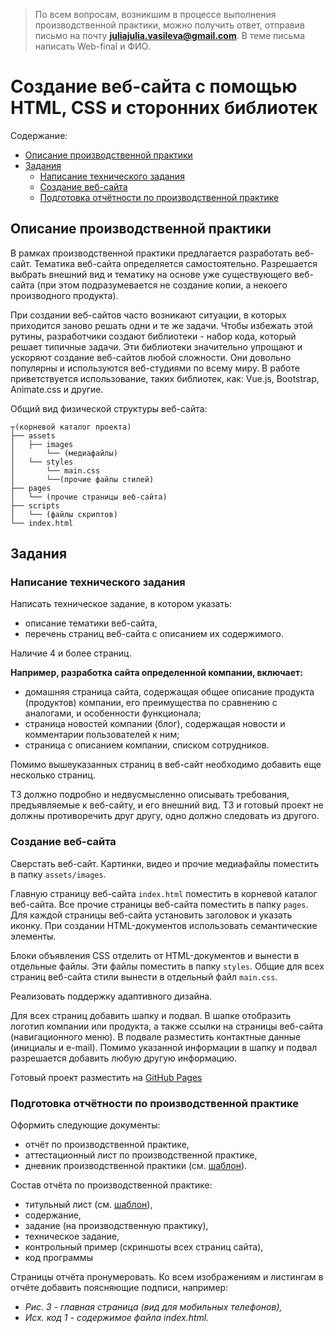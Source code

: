 > По всем вопросам, возникшим в процессе выполнения производственной практики, можно получить ответ,
отправив письмо на почту **juliajulia.vasileva@gmail.com**. В теме письма написать Web-final и ФИО.

# Создание веб-сайта с помощью HTML, CSS и сторонних библиотек

Содержание:
* [Описание производственной практики](#Описание-производственной-практики)
* [Задания](#задания)
    * [Написание технического задания](#Написание-технического-задания)
    * [Создание веб-сайта](#Создание-веб-сайта)
    * [Подготовка отчётности по производственной практике](#Подготовка-отчётности-по-производственной-практике)


## Описание производственной практики
В рамках производственной практики предлагается разработать веб-сайт.
Тематика веб-сайта определяется самостоятельно.
Разрешается выбрать внешний вид и тематику на основе уже существующего веб-сайта
(при этом подразумевается не создание копии, а некоего производного продукта).

При создании веб-сайтов часто возникают ситуации, в которых приходится заново решать одни и те же задачи. 
Чтобы избежать этой рутины, разработчики создают библиотеки - набор кода, который решает типичные задачи.
Эти библиотеки значительно упрощают и ускоряют создание веб-сайтов любой сложности. 
Они довольно популярны и используются веб-студиями по всему миру.
В работе приветствуется использование, таких библиотек, как: Vue.js, Bootstrap, Animate.css и другие.

Общий вид физической структуры веб-сайта:

```
┬(корневой каталог проекта)
├── assets
│   ├── images
│       └── (медиафайлы)
│   └── styles
│       └── main.css
│       └──(прочие файлы стилей)
├── pages
│   └── (прочие страницы веб-сайта)
├── scripts
│   └── (файлы скриптов)
└── index.html
```

## Задания

### Написание технического задания

Написать техническое задание, в котором указать:

- описание тематики веб-сайта,
- перечень страниц веб-сайта с описанием их содержимого.

Наличие 4 и более страниц.

**Например, разработка сайта определенной компании, включает:**
- домашняя страница сайта, содержащая общее описание продукта (продуктов) компании, его преимущества по сравнению с аналогами, и особенности функционала;
- страница новостей компании (блог), содержащая новости и комментарии пользователей к ним;
- страница с описанием компании, списком сотрудников.

Помимо вышеуказанных страниц в веб-сайт необходимо добавить еще несколько страниц.

ТЗ должно подробно и недвусмысленно описывать требования, предъявляемые к веб-сайту, и его внешний вид. 
ТЗ и готовый проект не должны противоречить друг другу, одно должно следовать из другого.

### Создание веб-сайта

Сверстать веб-сайт.
Картинки, видео и прочие медиафайлы поместить в папку `assets/images`.

Главную страницу веб-сайта `index.html` поместить в корневой каталог веб-сайта. Все прочие страницы веб-сайта поместить в папку `pages`. 
Для каждой страницы веб-сайта установить заголовок и указать иконку.
При создании HTML-документов использовать семантические элементы.

Блоки объявления CSS отделить от HTML-документов и вынести в отдельные файлы. Эти файлы поместить в папку `styles`. 
Общие для всех страниц веб-сайта стили вынести в отдельный файл `main.css`.

Реализовать поддержку адаптивного дизайна.

Для всех страниц добавить шапку и подвал. В шапке отобразить логотип компании или продукта, а также ссылки на страницы веб-сайта (навигационного меню). 
В подвале разместить контактные данные (инициалы и e-mail). Помимо указанной информации в шапку и подвал разрешается добавить любую другую информацию.

Готовый проект разместить на [GitHub Pages](https://pages.github.com/)

### Подготовка отчётности по производственной практике
Оформить следующие документы:

- отчёт по производственной практике,
- аттестационный лист по производственной практике,
- дневник производственной практики (см. [шаблон](https://docs.google.com/document/d/1tTB83Vb4wzeOip8v3jlYiR8uvvRXVss_HzSTx2a06tU/edit?usp=sharing)).

Состав отчёта по производственной практике:

- титульный лист (см. [шаблон](https://docs.google.com/document/d/1QeA-_5Lopt79KRXSqEKAM_whYUzU-1JwPBz6PRzPelQ/edit?usp=sharing)),
- содержание,
- задание (на производственную практику),
- техническое задание,
- контрольный пример (скриншоты всех страниц сайта),
- код программы

Страницы отчёта пронумеровать. Ко всем изображениям и листингам в отчёте добавить поясняющие подписи, например:

- *Рис. 3 - главная страница (вид для мобильных телефонов),*
- *Исх. код 1 - содержимое файла index.html.*
